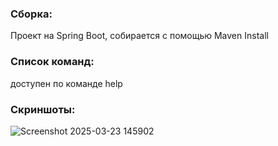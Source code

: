 


### Сборка:
Проект на Spring Boot, собирается с помощью Maven Install

### Список команд:

доступен по команде help


### Скриншоты:
![Screenshot 2025-03-23 145902](https://github.com/user-attachments/assets/a8c39828-52df-4a67-aeea-5a6fd60e7772)
